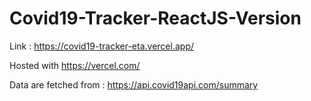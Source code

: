 # Covid19-Tracker-ReactJS-Version

Link : https://covid19-tracker-eta.vercel.app/

Hosted with https://vercel.com/

Data are fetched from : https://api.covid19api.com/summary
